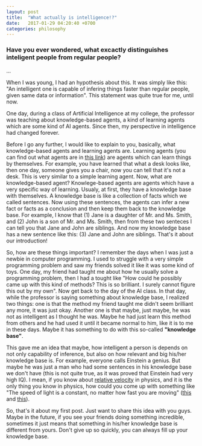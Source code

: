 ```yaml
---
layout: post
title:  "What actually is intelligence!?"
date:   2017-01-29 04:20:40 +0700
categories: philosophy
---
```

### Have you ever wondered, what excactly distinguishes inteligent people from regular people?

...

When I was young, I had an hypothesis about this. It was simply like this:
"An intelligent one is capable of infering things faster than regular people,
given same data or information". This statement was quite true for me, until now.

One day, during a class of Artificial Intelligence at my college,
the professor was teaching about knowledge-based agents, a kind of learning agents
which are some kind of AI agents. Since then, my perspective in intelligence had
changed forever.

Before I go any further, I would like to explain to you, basically,
what knowledge-based agents and learning agents are. Learning agents (you can find out
what agents are in [this link](https://en.wikipedia.org/wiki/Intelligent_agent)) are
agents which can learn things by themselves. For example, you have learned that what a
desk looks like, then one day, someone gives you a chair, now you can tell that it's
not a desk. This is very similar to a simple learning agent. Now, what are knowledge-based agent?
Knowlege-based agents are agents which have a very specific way of learning.
Usualy, at first, they have a knowledge base with themselves. A knowledge base
is like a collection of facts which we called sentences. Now using these sentences, the
agents can infer a new fact or facts as a conclusion and then keep them back to
the knowledge base. For example, I know that (1) Jane is a daughter of Mr. and Ms. Smith, and (2)
John is a son of Mr. and Ms. Smith, then from these two senteces I can tell you that
Jane and John are siblings. And now my knowledge base has a new sentence like this: (3)
Jane and John are siblings. That's it about our introduction!

So, how are these things important? I remember the days when I was just a newbie in computer
programming. I used to struggle with a very simple programming problem and saw my friends solved
it like it was some kind of toys. One day, my friend had taught me about how he usually solve
a programming problem, then I had a tought like "How could he possibly came up with
this kind of methods? This is so brilliant. I surely cannot figure this out by my own". Now
get back to the day of the AI class. In that day, while the professor is saying something
about knowledge base, I realized two things: one is that the method my friend taught me
didn't seem brilliant any more, it was just okay. Another one is that maybe, just maybe,
he was not as intelligent as I thought he was. Maybe he had just learn this method from
others and he had used it until it became normal to him, like it is to me in these days.
Maybe it has something to do with this so-called **"knowledge base"**.

This gave me an idea that maybe, how intelligent a person is depends on not only
capability of inference, but also on how relevant and big his/her knowledge base is.
For example, everyone calls Einstein a genius. But maybe he was just a man who had some
sentences in his knowledge base we don't have (this is not quite true, as it was proved
that Einstein had very high IQ). I mean, if you know about [relative
velocity](https://en.wikipedia.org/wiki/Relative_velocity) in physics, and it is
the only thing you know in physics, how could you come up with something like
"The speed of light is a constant, no matter how fast you are moving"
([this](https://van.physics.illinois.edu/qa/listing.php?id=2605) and
[this](http://www.emc2-explained.info/The-Constant-Speed-of-Light/#.WI0qVZ8-S00)).

So, that's it about my first post. Just want to share this idea with you guys.
Maybe in the future, if you see your friends doing something incredible, sometimes
it just means that something in his/her knowledge base is different from yours.
Don't give up so quickly, you can always fill up your knowledge base.
